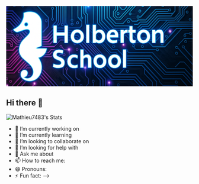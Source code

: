 <img src= "https://github.com/Mathieu7483/Aiko78-Photgraphy/blob/main/holberton%20modif.png">

## Hi there 👋
![Mathieu7483's Stats](https://github-readme-stats.vercel.app/api?username=Mathieu7483&theme=dark&show_icons=true&hide_border=false&count_private=true)
- 🔭 I’m currently working on 
- 🌱 I’m currently learning 
- 👯 I’m looking to collaborate on 
- 🤔 I’m looking for help with 
- 💬 Ask me about 
- 📫 How to reach me: 
- 😄 Pronouns: 
- ⚡ Fun fact: 
-->
